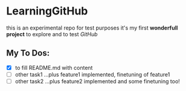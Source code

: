 # LearningGitHub
this is an experimental repo for test purposes
it's my first **wonderfull project** to explore and to test *GitHub*

## My To Dos:
- [x] to fill README.md with content
- [ ] other task1 ...plus feature1 implemented, finetuning of feature1
- [ ] other task2 ...plus feature2 implemented and some finetuning too!
